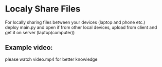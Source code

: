 # Localy Share Files
For locally sharing files between your devices (laptop and phone etc.)
deploy main.py and open if from other local devices, upload from client and get it on server (laptop(computer)) 

## Example video: 
please watch video.mp4 for better knowledge
